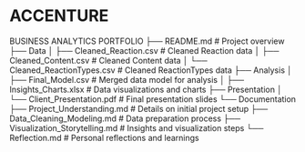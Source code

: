 # ACCENTURE
BUSINESS ANALYTICS PORTFOLIO
├── README.md                        # Project overview
├── Data
│   ├── Cleaned_Reaction.csv         # Cleaned Reaction data
│   ├── Cleaned_Content.csv          # Cleaned Content data
│   └── Cleaned_ReactionTypes.csv    # Cleaned ReactionTypes data
├── Analysis
│   ├── Final_Model.csv              # Merged data model for analysis
│   ├── Insights_Charts.xlsx         # Data visualizations and charts
├── Presentation
│   └── Client_Presentation.pdf      # Final presentation slides
└── Documentation
    ├── Project_Understanding.md     # Details on initial project setup
    ├── Data_Cleaning_Modeling.md    # Data preparation process
    ├── Visualization_Storytelling.md # Insights and visualization steps
    └── Reflection.md                # Personal reflections and learnings
